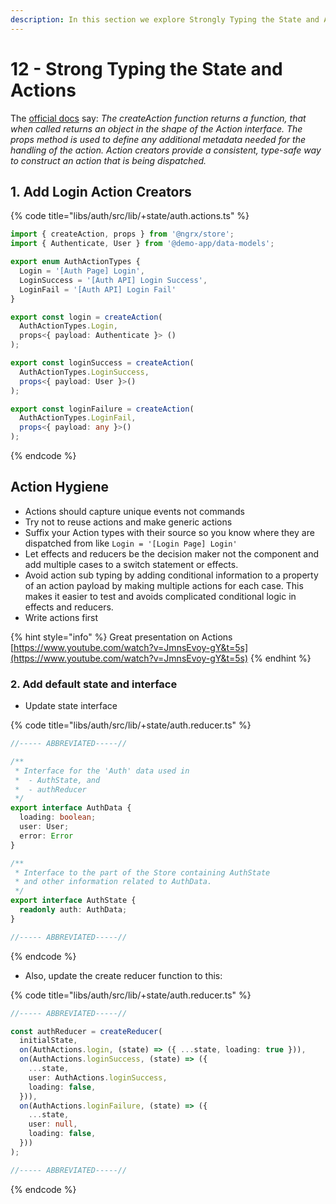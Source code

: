 ```yaml
---
description: In this section we explore Strongly Typing the State and Actions
---
```


# 12 - Strong Typing the State and Actions

The [official docs](https://ngrx.io/guide/store/actions) say: *The createAction function returns a function, that when called returns an object in the shape of the Action interface. The props method is used to define any additional metadata needed for the handling of the action. Action creators provide a consistent, type-safe way to construct an action that is being dispatched.*

## 1. Add Login Action Creators

{% code title="libs/auth/src/lib/+state/auth.actions.ts" %}

```typescript
import { createAction, props } from '@ngrx/store';
import { Authenticate, User } from '@demo-app/data-models';

export enum AuthActionTypes {
  Login = '[Auth Page] Login',
  LoginSuccess = '[Auth API] Login Success',
  LoginFail = '[Auth API] Login Fail'
}

export const login = createAction(
  AuthActionTypes.Login,
  props<{ payload: Authenticate }> ()
);

export const loginSuccess = createAction(
  AuthActionTypes.LoginSuccess,
  props<{ payload: User }>()
);

export const loginFailure = createAction(
  AuthActionTypes.LoginFail,
  props<{ payload: any }>()
);
```

{% endcode %}

## Action Hygiene

* Actions should capture unique events not commands
* Try not to reuse actions and make generic actions
* Suffix your Action types with their source so you know where they are dispatched from like `Login = '[Login Page] Login'`
* Let effects and reducers be the decision maker not the component and add multiple cases to a switch statement or effects.
* Avoid action sub typing by adding conditional information to a property of an action payload by making multiple actions for each case. This makes it easier to test and avoids complicated conditional logic in effects and reducers.
* Write actions first

{% hint style="info" %}
Great presentation on Actions [https://www.youtube.com/watch?v=JmnsEvoy-gY&t=5s](https://www.youtube.com/watch?v=JmnsEvoy-gY&t=5s)
{% endhint %}

### 2. Add default state and interface

* Update state interface

{% code title="libs/auth/src/lib/+state/auth.reducer.ts" %}

```typescript
//----- ABBREVIATED-----//

/**
 * Interface for the 'Auth' data used in
 *  - AuthState, and
 *  - authReducer
 */
export interface AuthData {
  loading: boolean;
  user: User;
  error: Error
}

/**
 * Interface to the part of the Store containing AuthState
 * and other information related to AuthData.
 */
export interface AuthState {
  readonly auth: AuthData;
}

//----- ABBREVIATED-----//
```

{% endcode %}

* Also, update the create reducer function to this:

{% code title="libs/auth/src/lib/+state/auth.reducer.ts" %}

```typescript
//----- ABBREVIATED-----//

const authReducer = createReducer(
  initialState,
  on(AuthActions.login, (state) => ({ ...state, loading: true })),
  on(AuthActions.loginSuccess, (state) => ({
    ...state,
    user: AuthActions.loginSuccess,
    loading: false,
  })),
  on(AuthActions.loginFailure, (state) => ({
    ...state,
    user: null,
    loading: false,
  }))
);

//----- ABBREVIATED-----//
```

{% endcode %}
